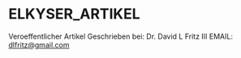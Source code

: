 ELKYSER_ARTIKEL
===============
Veroeffentlicher Artikel
Geschrieben bei: Dr. David L Fritz III
EMAIL: dlfritz@gmail.com
